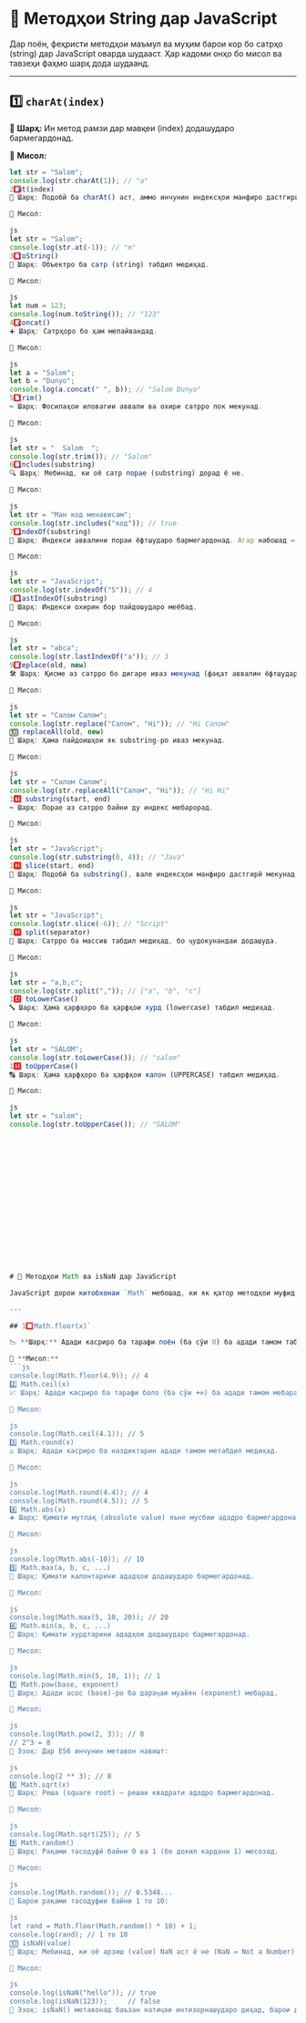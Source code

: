 # 📘 Методҳои String дар JavaScript

Дар поён, феҳристи методҳои маъмул ва муҳим барои кор бо сатрҳо (string) дар JavaScript оварда шудааст. Ҳар кадоми онҳо бо мисол ва тавзеҳи фаҳмо шарҳ дода шудаанд.

---

## 1️⃣ `charAt(index)`

📌 **Шарҳ:** Ин метод рамзи дар мавқеи (index) додашударо бармегардонад.

📍 **Мисол:**
```js
let str = "Salom";
console.log(str.charAt(1)); // "a"
2️⃣ at(index)
🧭 Шарҳ: Подобӣ ба charAt() аст, аммо инчунин индексҳои манфиро дастгирӣ мекунад (аз охир ба ҳисоб).

📍 Мисол:

js
let str = "Salom";
console.log(str.at(-1)); // "m"
3️⃣ toString()
🔁 Шарҳ: Объектро ба сатр (string) табдил медиҳад.

📍 Мисол:

js
let num = 123;
console.log(num.toString()); // "123"
4️⃣ concat()
➕ Шарҳ: Сатрҳоро бо ҳам мепайвандад.

📍 Мисол:

js
let a = "Salom";
let b = "Dunyo";
console.log(a.concat(" ", b)); // "Salom Dunyo"
5️⃣ trim()
✂️ Шарҳ: Фосилаҳои иловагии аввали ва охири сатрро пок мекунад.

📍 Мисол:

js
let str = "  Salom  ";
console.log(str.trim()); // "Salom"
6️⃣ includes(substring)
🔍 Шарҳ: Мебинад, ки оё сатр порае (substring) дорад ё не.

📍 Мисол:

js
let str = "Ман код менависам";
console.log(str.includes("код")); // true
7️⃣ indexOf(substring)
📍 Шарҳ: Индекси аввалини пораи ёфтшударо бармегардонад. Агар набошад — -1.

📍 Мисол:

js
let str = "JavaScript";
console.log(str.indexOf("S")); // 4
8️⃣ lastIndexOf(substring)
🔁 Шарҳ: Индекси охирин бор пайдошударо меёбад.

📍 Мисол:

js
let str = "abca";
console.log(str.lastIndexOf("a")); // 3
9️⃣ replace(old, new)
🛠 Шарҳ: Қисме аз сатрро бо дигаре иваз мекунад (фақат аввалин ёфтшударо).

📍 Мисол:

js
let str = "Салом Салом";
console.log(str.replace("Салом", "Hi")); // "Hi Салом"
🔟 replaceAll(old, new)
🧹 Шарҳ: Ҳама пайдоишҳои як substring-ро иваз мекунад.

📍 Мисол:

js
let str = "Салом Салом";
console.log(str.replaceAll("Салом", "Hi")); // "Hi Hi"
1️⃣1️⃣ substring(start, end)
✂️ Шарҳ: Порае аз сатрро байни ду индекс мебарорад.

📍 Мисол:

js
let str = "JavaScript";
console.log(str.substring(0, 4)); // "Java"
1️⃣2️⃣ slice(start, end)
🔪 Шарҳ: Подобӣ ба substring(), вале индексҳои манфиро дастгирӣ мекунад.

📍 Мисол:

js
let str = "JavaScript";
console.log(str.slice(-6)); // "Script"
1️⃣3️⃣ split(separator)
🔧 Шарҳ: Сатрро ба массив табдил медиҳад, бо ҷудокунандаи додашуда.

📍 Мисол:

js
let str = "a,b,c";
console.log(str.split(",")); // ["a", "b", "c"]
1️⃣4️⃣ toLowerCase()
🔤 Шарҳ: Ҳама ҳарфҳоро ба ҳарфҳои хурд (lowercase) табдил медиҳад.

📍 Мисол:

js
let str = "SALOM";
console.log(str.toLowerCase()); // "salom"
1️⃣5️⃣ toUpperCase()
🔠 Шарҳ: Ҳама ҳарфҳоро ба ҳарфҳои калон (UPPERCASE) табдил медиҳад.

📍 Мисол:

js
let str = "salom";
console.log(str.toUpperCase()); // "SALOM"


















# 📘 Методҳои Math ва isNaN дар JavaScript

JavaScript дорои китобхонаи `Math` мебошад, ки як қатор методҳои муфид барои коркарди ададҳоро дар бар мегирад. Дар поён тавзеҳ ва мисолҳои равшан оварда шудаанд. 🔢

---

## 1️⃣ `Math.floor(x)`

📉 **Шарҳ:** Адади касриро ба тарафи поён (ба сӯи 0) ба адади тамом табдил медиҳад.

📍 **Мисол:**
```js
console.log(Math.floor(4.9)); // 4
2️⃣ Math.ceil(x)
📈 Шарҳ: Адади касриро ба тарафи боло (ба сӯи +∞) ба адади тамом мебарад.

📍 Мисол:

js
console.log(Math.ceil(4.1)); // 5
3️⃣ Math.round(x)
⚖️ Шарҳ: Адади касриро ба наздиктарин адади тамом метабдил медиҳад.

📍 Мисол:

js
console.log(Math.round(4.4)); // 4
console.log(Math.round(4.5)); // 5
4️⃣ Math.abs(x)
➕ Шарҳ: Қимати мутлақ (absolute value) яъне мусбии ададро бармегардонад.

📍 Мисол:

js
console.log(Math.abs(-10)); // 10
5️⃣ Math.max(a, b, c, ...)
🔼 Шарҳ: Қимати калонтарини ададҳои додашударо бармегардонад.

📍 Мисол:

js
console.log(Math.max(5, 10, 20)); // 20
6️⃣ Math.min(a, b, c, ...)
🔽 Шарҳ: Қимати хурдтарини ададҳои додашударо бармегардонад.

📍 Мисол:

js
console.log(Math.min(5, 10, 1)); // 1
7️⃣ Math.pow(base, exponent)
🧪 Шарҳ: Адади асос (base)-ро ба дараҷаи муайян (exponent) мебарад.

📍 Мисол:

js
console.log(Math.pow(2, 3)); // 8
// 2^3 = 8
📌 Эзоҳ: Дар ES6 инчунин метавон навишт:

js
console.log(2 ** 3); // 8
8️⃣ Math.sqrt(x)
🧮 Шарҳ: Реша (square root) — решаи квадрати ададро бармегардонад.

📍 Мисол:

js
console.log(Math.sqrt(25)); // 5
9️⃣ Math.random()
🎲 Шарҳ: Рақами тасодуфӣ байни 0 ва 1 (бе дохил кардани 1) месозад.

📍 Мисол:

js
console.log(Math.random()); // 0.5348...
📌 Барои рақами тасодуфии байни 1 то 10:

js
let rand = Math.floor(Math.random() * 10) + 1;
console.log(rand); // 1 то 10
🔟 isNaN(value)
🚫 Шарҳ: Мебинад, ки оё арзиш (value) NaN аст ё не (NaN = Not a Number).

📍 Мисол:

js
console.log(isNaN("hello")); // true
console.log(isNaN(123));     // false
📌 Эзоҳ: isNaN() метавонад баъзан натиҷаи интизорнашударо диҳад, барои дақиқтар санҷидан Number.isNaN()-ро истифода баред.

